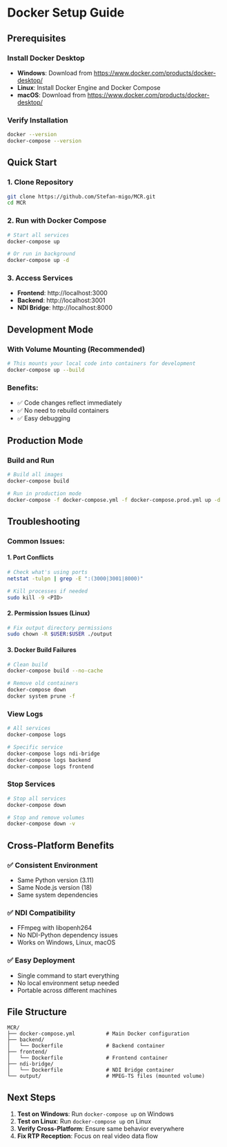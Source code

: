 # Docker Setup Guide

## Prerequisites

### Install Docker Desktop
- **Windows**: Download from https://www.docker.com/products/docker-desktop/
- **Linux**: Install Docker Engine and Docker Compose
- **macOS**: Download from https://www.docker.com/products/docker-desktop/

### Verify Installation
```bash
docker --version
docker-compose --version
```

## Quick Start

### 1. Clone Repository
```bash
git clone https://github.com/Stefan-migo/MCR.git
cd MCR
```

### 2. Run with Docker Compose
```bash
# Start all services
docker-compose up

# Or run in background
docker-compose up -d
```

### 3. Access Services
- **Frontend**: http://localhost:3000
- **Backend**: http://localhost:3001
- **NDI Bridge**: http://localhost:8000

## Development Mode

### With Volume Mounting (Recommended)
```bash
# This mounts your local code into containers for development
docker-compose up --build
```

### Benefits:
- ✅ Code changes reflect immediately
- ✅ No need to rebuild containers
- ✅ Easy debugging

## Production Mode

### Build and Run
```bash
# Build all images
docker-compose build

# Run in production mode
docker-compose -f docker-compose.yml -f docker-compose.prod.yml up -d
```

## Troubleshooting

### Common Issues:

#### 1. Port Conflicts
```bash
# Check what's using ports
netstat -tulpn | grep -E ":(3000|3001|8000)"

# Kill processes if needed
sudo kill -9 <PID>
```

#### 2. Permission Issues (Linux)
```bash
# Fix output directory permissions
sudo chown -R $USER:$USER ./output
```

#### 3. Docker Build Failures
```bash
# Clean build
docker-compose build --no-cache

# Remove old containers
docker-compose down
docker system prune -f
```

### View Logs
```bash
# All services
docker-compose logs

# Specific service
docker-compose logs ndi-bridge
docker-compose logs backend
docker-compose logs frontend
```

### Stop Services
```bash
# Stop all services
docker-compose down

# Stop and remove volumes
docker-compose down -v
```

## Cross-Platform Benefits

### ✅ **Consistent Environment**
- Same Python version (3.11)
- Same Node.js version (18)
- Same system dependencies

### ✅ **NDI Compatibility**
- FFmpeg with libopenh264
- No NDI-Python dependency issues
- Works on Windows, Linux, macOS

### ✅ **Easy Deployment**
- Single command to start everything
- No local environment setup needed
- Portable across different machines

## File Structure
```
MCR/
├── docker-compose.yml          # Main Docker configuration
├── backend/
│   └── Dockerfile              # Backend container
├── frontend/
│   └── Dockerfile              # Frontend container
├── ndi-bridge/
│   └── Dockerfile              # NDI Bridge container
└── output/                     # MPEG-TS files (mounted volume)
```

## Next Steps

1. **Test on Windows**: Run `docker-compose up` on Windows
2. **Test on Linux**: Run `docker-compose up` on Linux
3. **Verify Cross-Platform**: Ensure same behavior everywhere
4. **Fix RTP Reception**: Focus on real video data flow
